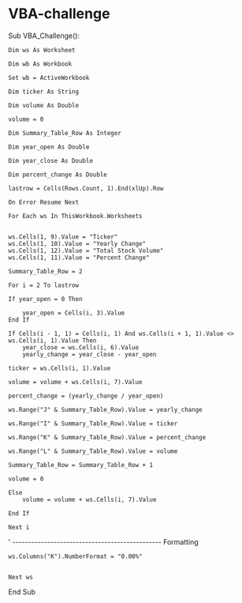 # VBA-challenge

Sub VBA_Challenge():

    Dim ws As Worksheet
    
    Dim wb As Workbook
    
    Set wb = ActiveWorkbook
    
    Dim ticker As String
    
    Dim volume As Double
    
    volume = 0
    
    Dim Summary_Table_Row As Integer
    
    Dim year_open As Double
    
    Dim year_close As Double
    
    Dim percent_change As Double
    
    lastrow = Cells(Rows.Count, 1).End(xlUp).Row
    
    On Error Resume Next
    
    For Each ws In ThisWorkbook.Worksheets
    
    
    ws.Cells(1, 9).Value = "Ticker"
    ws.Cells(1, 10).Value = "Yearly Change"
    ws.Cells(1, 12).Value = "Total Stock Volume"
    ws.Cells(1, 11).Value = "Percent Change"
    
    Summary_Table_Row = 2
    
    For i = 2 To lastrow
    
    If year_open = 0 Then
    
        year_open = Cells(i, 3).Value
    End If
    
    If Cells(i - 1, 1) = Cells(i, 1) And ws.Cells(i + 1, 1).Value <> ws.Cells(i, 1).Value Then
        year_close = ws.Cells(i, 6).Value
        yearly_change = year_close - year_open
        
    ticker = ws.Cells(i, 1).Value
    
    volume = volume + ws.Cells(i, 7).Value
    
    percent_change = (yearly_change / year_open)
    
    ws.Range("J" & Summary_Table_Row).Value = yearly_change
    
    ws.Range("I" & Summary_Table_Row).Value = ticker
    
    ws.Range("K" & Summary_Table_Row).Value = percent_change
    
    ws.Range("L" & Summary_Table_Row).Value = volume
    
    Summary_Table_Row = Summary_Table_Row + 1
    
    volume = 0
    
    Else
        volume = volume + ws.Cells(i, 7).Value
    
    End If
    
    Next i
    
    
' ----------------------------------------------- Formatting
    
    ws.Columns("K").NumberFormat = "0.00%"

    
    Next ws

End Sub
